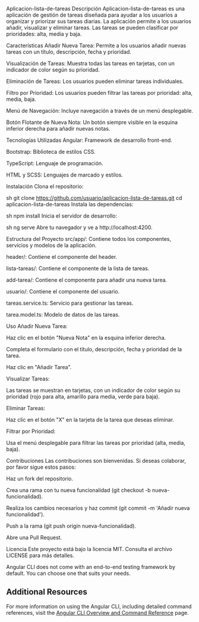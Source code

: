 Aplicacion-lista-de-tareas
Descripción
Aplicacion-lista-de-tareas es una aplicación de gestión de tareas diseñada para ayudar a los usuarios a organizar y priorizar sus tareas diarias. La aplicación permite a los usuarios añadir, visualizar y eliminar tareas. Las tareas se pueden clasificar por prioridades: alta, media y baja.

Características
Añadir Nueva Tarea: Permite a los usuarios añadir nuevas tareas con un título, descripción, fecha y prioridad.

Visualización de Tareas: Muestra todas las tareas en tarjetas, con un indicador de color según su prioridad.

Eliminación de Tareas: Los usuarios pueden eliminar tareas individuales.

Filtro por Prioridad: Los usuarios pueden filtrar las tareas por prioridad: alta, media, baja.

Menú de Navegación: Incluye navegación a través de un menú desplegable.

Botón Flotante de Nueva Nota: Un botón siempre visible en la esquina inferior derecha para añadir nuevas notas.

Tecnologías Utilizadas
Angular: Framework de desarrollo front-end.

Bootstrap: Biblioteca de estilos CSS.

TypeScript: Lenguaje de programación.

HTML y SCSS: Lenguajes de marcado y estilos.

Instalación
Clona el repositorio:

sh
git clone https://github.com/usuario/aplicacion-lista-de-tareas.git
cd aplicacion-lista-de-tareas
Instala las dependencias:

sh
npm install
Inicia el servidor de desarrollo:

sh
ng serve
Abre tu navegador y ve a http://localhost:4200.

Estructura del Proyecto
src/app/: Contiene todos los componentes, servicios y modelos de la aplicación.

header/: Contiene el componente del header.

lista-tareas/: Contiene el componente de la lista de tareas.

add-tarea/: Contiene el componente para añadir una nueva tarea.

usuario/: Contiene el componente del usuario.

tareas.service.ts: Servicio para gestionar las tareas.

tarea.model.ts: Modelo de datos de las tareas.

Uso
Añadir Nueva Tarea:

Haz clic en el botón "Nueva Nota" en la esquina inferior derecha.

Completa el formulario con el título, descripción, fecha y prioridad de la tarea.

Haz clic en "Añadir Tarea".

Visualizar Tareas:

Las tareas se muestran en tarjetas, con un indicador de color según su prioridad (rojo para alta, amarillo para media, verde para baja).

Eliminar Tareas:

Haz clic en el botón "X" en la tarjeta de la tarea que deseas eliminar.

Filtrar por Prioridad:

Usa el menú desplegable para filtrar las tareas por prioridad (alta, media, baja).

Contribuciones
Las contribuciones son bienvenidas. Si deseas colaborar, por favor sigue estos pasos:

Haz un fork del repositorio.

Crea una rama con tu nueva funcionalidad (git checkout -b nueva-funcionalidad).

Realiza los cambios necesarios y haz commit (git commit -m 'Añadir nueva funcionalidad').

Push a la rama (git push origin nueva-funcionalidad).

Abre una Pull Request.

Licencia
Este proyecto está bajo la licencia MIT. Consulta el archivo LICENSE para más detalles.

Angular CLI does not come with an end-to-end testing framework by default. You can choose one that suits your needs.

## Additional Resources

For more information on using the Angular CLI, including detailed command references, visit the [Angular CLI Overview and Command Reference](https://angular.dev/tools/cli) page.
